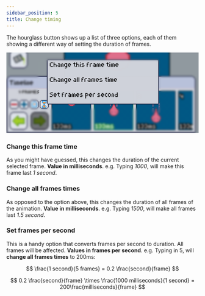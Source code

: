 ```yaml
---
sidebar_position: 5
title: Change timing
---
```

The hourglass button shows up a list of three options, each of them showing a different way of setting the duration of frames.

![Timing list](./timing.png)

### Change this frame time

As you might have guessed, this changes the duration of the current selected frame. **Value in milliseconds**. e.g. Typing _1000_, will make this frame last _1 second_.

### Change all frames times

As opposed to the option above, this changes the duration of all frames of the animation. **Value in milliseconds**.  e.g. Typing _1500_, will make all frames last _1.5 second_.

### Set frames per second

This is a handy option that converts frames per second to duration. All frames will be affected. **Values in frames per second**.
e.g. Typing in 5, will **change all frames times** to 200ms:

$$
\frac{1 second}{5 frames} = 0.2 \frac{second}{frame}
$$

$$
0.2 \frac{second}{frame} \times \frac{1000 milliseconds}{1 second} = 200\frac{milliseconds}{frame}
$$